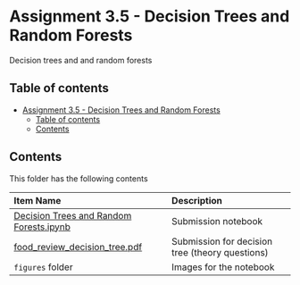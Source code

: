 # Assignment 3.5 - Decision Trees and Random Forests

Decision trees and and random forests

## Table of contents

- [Assignment 3.5 - Decision Trees and Random Forests](#assignment-35---decision-trees-and-random-forests)
    - [Table of contents](#table-of-contents)
    - [Contents](#contents)

## Contents

This folder has the following contents

| Item Name | Description |
| :--- | :---- |
| [Decision Trees and Random Forests.ipynb](./Decision%20Trees%20and%20Random%20Forests.ipynb) | Submission notebook |
| [food_review_decision_tree.pdf](./results/food_review_decision_tree.pdf) | Submission for decision tree (theory questions) |
| `figures` folder | Images for the notebook |
